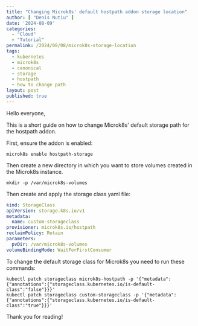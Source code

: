 ```yaml
---
title: "Changing Microk8s' default hostpath addon storage location"
author: [ "Denis Nutiu" ]
date: '2024-08-09'
categories:
  - "Cloud"
  - "Tutorial"
permalink: /2024/08/08/microk8s-storage-location
tags:
  - kubernetes
  - microk8s
  - canonical
  - storage
  - hostpath
  - how to change path
layout: post
published: true
---
```


Hello everyone,

This is a short guide on how to change Microk8s' default storage path for the hostpath addon.

First, ensure the addon is enabled:

```shell
microk8s enable hostpath-storage
```

Then create a new directory in which you want to store volumes created in the Microk8s instance.

```shell
mkdir -p /var/microk8s-volumes
```

Then create and apply the storage class yaml file:

```yaml
kind: StorageClass
apiVersion: storage.k8s.io/v1
metadata:
  name: custom-storageclass
provisioner: microk8s.io/hostpath
reclaimPolicy: Retain
parameters:
  pvDir: /var/microk8s-volumes
volumeBindingMode: WaitForFirstConsumer
```

To change the default storage class for Microk8s you need to run these commands:

```shell
kubectl patch storageclass microk8s-hostpath -p '{"metadata": {"annotations":{"storageclass.kubernetes.io/is-default-class":"false"}}}'
kubectl patch storageclass custom-storageclass -p '{"metadata": {"annotations":{"storageclass.kubernetes.io/is-default-class":"true"}}}'
```

Thank you for reading!